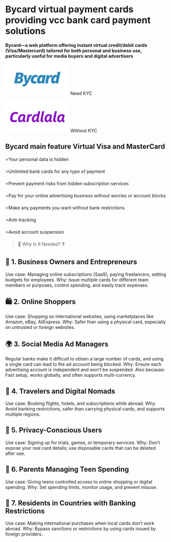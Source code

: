 # Bycard virtual payment cards providing vcc bank card payment solutions
**Bycard—a web platform offering instant virtual credit/debit cards (Visa/Mastercard) tailored for both personal and business use, particularly useful for media buyers and digital advertisers**

> 
<a href="https://app.bycard.com/#/signup?affId=jmBaOTkIdIvxM5t" target="_blank"><img src="photo/Bycard.jpg" alt="ByCard Official website " border="0"></a>
Need KYC
> 
<a href="https://app.cardlala.com/#/signup?affId=fxVWJSu0knUgbDb" target="_blank"><img src="photo/Cardlala.jpg" alt="Cardlala Official website " border="0"></a>
Without KYC


## Bycard main feature Virtual Visa and MasterCard 

⭐Your personal data is hidden

⭐Unlimited bank cards for any type of payment

⭐Prevent payment risks from hidden subscription services

⭐Pay for your online advertising business without worries or account blocks

⭐Make any payments you want without bank restrictions

⭐Anti-tracking

⭐Avoid account suspension


>🌟 Why Is It Needed? ❓

## 💼 1. Business Owners and Entrepreneurs
Use case: Managing online subscriptions (SaaS), paying freelancers, setting budgets for employees.
Why: Issue multiple cards for different team members or purposes, control spending, and easily track expenses.

## 🛍 2. Online Shoppers
Use case: Shopping on international websites, using marketplaces like Amazon, eBay, AliExpress.
Why: Safer than using a physical card, especially on untrusted or foreign websites.

## 🌍 3. Social Media Ad Managers
Regular banks make it difficult to obtain a large number of cards, and using a single card can lead to the ad account being blocked.
Why: Ensure each advertising account is independent and won’t be suspended.
Also because: Fast setup, works globally, and often supports multi-currency.

## 🧳 4. Travelers and Digital Nomads
Use case: Booking flights, hotels, and subscriptions while abroad.
Why: Avoid banking restrictions, safer than carrying physical cards, and supports multiple regions.

## 🔐 5. Privacy-Conscious Users
Use case: Signing up for trials, games, or temporary services.
Why: Don’t expose your real card details; use disposable cards that can be deleted after use.

## 🧒 6. Parents Managing Teen Spending
Use case: Giving teens controlled access to online shopping or digital spending.
Why: Set spending limits, monitor usage, and prevent misuse.

## 🏦 7. Residents in Countries with Banking Restrictions
Use case: Making international purchases when local cards don’t work abroad.
Why: Bypass sanctions or restrictions by using cards issued by foreign providers.
